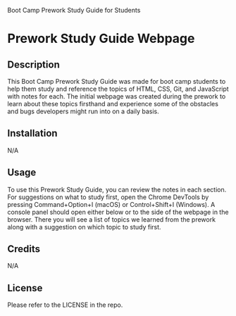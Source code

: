 Boot Camp Prework Study Guide for Students

# Prework Study Guide Webpage

## Description

This Boot Camp Prework Study Guide was made for boot camp students to help them study and reference the topics of HTML, CSS, Git, and JavaScript with notes for each. The initial webpage was created during the prework to learn about these topics firsthand and experience some of the obstacles and bugs developers might run into on a daily basis.



## Installation

N/A

## Usage

To use this Prework Study Guide, you can review the notes in each section. For suggestions on what to study first, open the Chrome DevTools by pressing Command+Option+I (macOS) or Control+Shift+I (Windows). A console panel should open either below or to the side of the webpage in the browser. There you will see a list of topics we learned from the prework along with a suggestion on which topic to study first.


## Credits

N/A

## License

Please refer to the LICENSE in the repo.
